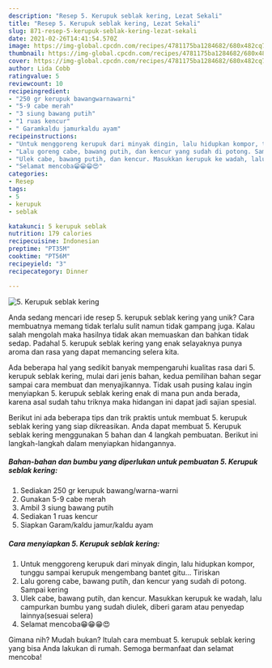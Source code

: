 ```yaml
---
description: "Resep 5. Kerupuk seblak kering, Lezat Sekali"
title: "Resep 5. Kerupuk seblak kering, Lezat Sekali"
slug: 871-resep-5-kerupuk-seblak-kering-lezat-sekali
date: 2021-02-26T14:41:54.570Z
image: https://img-global.cpcdn.com/recipes/4781175ba1284682/680x482cq70/5-kerupuk-seblak-kering-foto-resep-utama.jpg
thumbnail: https://img-global.cpcdn.com/recipes/4781175ba1284682/680x482cq70/5-kerupuk-seblak-kering-foto-resep-utama.jpg
cover: https://img-global.cpcdn.com/recipes/4781175ba1284682/680x482cq70/5-kerupuk-seblak-kering-foto-resep-utama.jpg
author: Lida Cobb
ratingvalue: 5
reviewcount: 10
recipeingredient:
- "250 gr kerupuk bawangwarnawarni"
- "5-9 cabe merah"
- "3 siung bawang putih"
- "1 ruas kencur"
- " Garamkaldu jamurkaldu ayam"
recipeinstructions:
- "Untuk menggoreng kerupuk dari minyak dingin, lalu hidupkan kompor, tunggu sampai kerupuk mengembang bantet gitu... Tiriskan"
- "Lalu goreng cabe, bawang putih, dan kencur yang sudah di potong. Sampai kering"
- "Ulek cabe, bawang putih, dan kencur. Masukkan kerupuk ke wadah, lalu campurkan bumbu yang sudah diulek, diberi garam atau penyedap lainnya(sesuai selera)"
- "Selamat mencoba😁😁😁😍"
categories:
- Resep
tags:
- 5
- kerupuk
- seblak

katakunci: 5 kerupuk seblak 
nutrition: 179 calories
recipecuisine: Indonesian
preptime: "PT35M"
cooktime: "PT56M"
recipeyield: "3"
recipecategory: Dinner

---
```



![5. Kerupuk seblak kering](https://img-global.cpcdn.com/recipes/4781175ba1284682/680x482cq70/5-kerupuk-seblak-kering-foto-resep-utama.jpg)

Anda sedang mencari ide resep 5. kerupuk seblak kering yang unik? Cara membuatnya memang tidak terlalu sulit namun tidak gampang juga. Kalau salah mengolah maka hasilnya tidak akan memuaskan dan bahkan tidak sedap. Padahal 5. kerupuk seblak kering yang enak selayaknya punya aroma dan rasa yang dapat memancing selera kita.



Ada beberapa hal yang sedikit banyak mempengaruhi kualitas rasa dari 5. kerupuk seblak kering, mulai dari jenis bahan, kedua pemilihan bahan segar sampai cara membuat dan menyajikannya. Tidak usah pusing kalau ingin menyiapkan 5. kerupuk seblak kering enak di mana pun anda berada, karena asal sudah tahu triknya maka hidangan ini dapat jadi sajian spesial.


Berikut ini ada beberapa tips dan trik praktis untuk membuat 5. kerupuk seblak kering yang siap dikreasikan. Anda dapat membuat 5. Kerupuk seblak kering menggunakan 5 bahan dan 4 langkah pembuatan. Berikut ini langkah-langkah dalam menyiapkan hidangannya.

<!--inarticleads1-->

##### Bahan-bahan dan bumbu yang diperlukan untuk pembuatan 5. Kerupuk seblak kering:

1. Sediakan 250 gr kerupuk bawang/warna-warni
1. Gunakan 5-9 cabe merah
1. Ambil 3 siung bawang putih
1. Sediakan 1 ruas kencur
1. Siapkan  Garam/kaldu jamur/kaldu ayam




<!--inarticleads2-->

##### Cara menyiapkan 5. Kerupuk seblak kering:

1. Untuk menggoreng kerupuk dari minyak dingin, lalu hidupkan kompor, tunggu sampai kerupuk mengembang bantet gitu... Tiriskan
1. Lalu goreng cabe, bawang putih, dan kencur yang sudah di potong. Sampai kering
1. Ulek cabe, bawang putih, dan kencur. Masukkan kerupuk ke wadah, lalu campurkan bumbu yang sudah diulek, diberi garam atau penyedap lainnya(sesuai selera)
1. Selamat mencoba😁😁😁😍




Gimana nih? Mudah bukan? Itulah cara membuat 5. kerupuk seblak kering yang bisa Anda lakukan di rumah. Semoga bermanfaat dan selamat mencoba!
